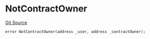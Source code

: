 # NotContractOwner
[Git Source](https://github.com/thrackle-io/rules-protocol/blob/4e5c0bf97c314267dd6acccac5053bfaa6859607/src/diamond/core/DiamondCut/DiamondCutLib.sol)


```solidity
error NotContractOwner(address _user, address _contractOwner);
```

